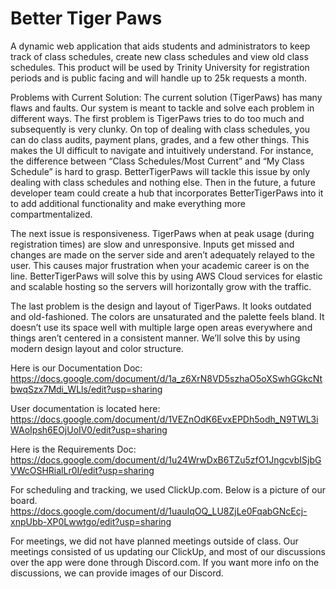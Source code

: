 # Better Tiger Paws

A dynamic web application that aids students and administrators to keep track of class schedules, create new class schedules and view old class schedules. This product will be used by Trinity University for registration periods and is public facing and will handle up to 25k requests a month. 

Problems with Current Solution:
The current solution (TigerPaws) has many flaws and faults. Our system is meant to tackle and solve each problem in different ways. The first problem is TigerPaws tries to do too much and subsequently is very clunky. On top of dealing with class schedules, you can do class audits, payment plans, grades, and a few other things. This makes the UI difficult to navigate and intuitively understand. For instance, the difference between “Class Schedules/Most Current” and “My Class Schedule” is hard to grasp. BetterTigerPaws will tackle this issue by only dealing with class schedules and nothing else. Then in the future, a future developer team could create a hub that incorporates BetterTigerPaws into it to add additional functionality and make everything more compartmentalized. 

The next issue is responsiveness. TigerPaws when at peak usage (during registration times) are slow and unresponsive. Inputs get missed and changes are made on the server side and aren’t adequately relayed to the user. This causes major frustration when your academic career is on the line. BetterTigerPaws will solve this by using AWS Cloud services for elastic and scalable hosting so the servers will horizontally grow with the traffic. 

The last problem is the design and layout of TigerPaws. It looks outdated and old-fashioned. The colors are unsaturated and the palette feels bland. It doesn’t use its space well with multiple large open areas everywhere and things aren’t centered in a consistent manner. We’ll solve this by using modern design layout and color structure.

Here is our Documentation Doc: 
https://docs.google.com/document/d/1a_z6XrN8VD5szhaO5oXSwhGGkcNtbwqSzx7Mdi_WLls/edit?usp=sharing

User documentation is located here:
https://docs.google.com/document/d/1VEZnOdK6EvxEPDh5odh_N9TWL3iWAoIpsh6EOjUoIV0/edit?usp=sharing

Here is the Requirements Doc:
https://docs.google.com/document/d/1u24WrwDxB6TZu5zfO1JngcvbISjbGVWcOSHRialLr0I/edit?usp=sharing

For scheduling and tracking, we used ClickUp.com. Below is a picture of our board.
https://docs.google.com/document/d/1uauIqOQ_LU8ZjLe0FqabGNcEcj-xnpUbb-XP0Lwwtgo/edit?usp=sharing

For meetings, we did not have planned meetings outside of class. Our meetings consisted of us updating our ClickUp, and most of our discussions over the app were done through Discord.com. If you want more info on the discussions, we can provide images of our Discord.




